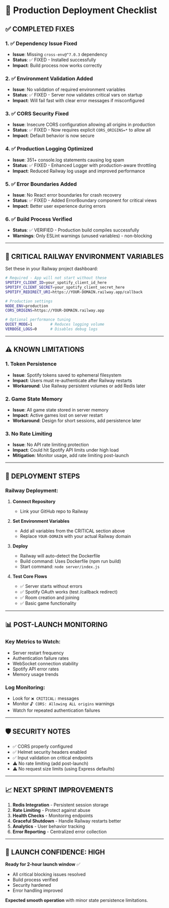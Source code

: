 # 🚀 Production Deployment Checklist

## ✅ **COMPLETED FIXES**

### 1. ✅ **Dependency Issue Fixed**
- **Issue**: Missing `cross-env@^7.0.3` dependency
- **Status**: ✅ FIXED - Installed successfully
- **Impact**: Build process now works correctly

### 2. ✅ **Environment Validation Added**
- **Issue**: No validation of required environment variables
- **Status**: ✅ FIXED - Server now validates critical vars on startup
- **Impact**: Will fail fast with clear error messages if misconfigured

### 3. ✅ **CORS Security Fixed**
- **Issue**: Insecure CORS configuration allowing all origins in production
- **Status**: ✅ FIXED - Now requires explicit `CORS_ORIGINS=*` to allow all
- **Impact**: Default behavior is now secure

### 4. ✅ **Production Logging Optimized**
- **Issue**: 351+ console.log statements causing log spam
- **Status**: ✅ FIXED - Enhanced Logger with production-aware throttling
- **Impact**: Reduced Railway log usage and improved performance

### 5. ✅ **Error Boundaries Added**
- **Issue**: No React error boundaries for crash recovery
- **Status**: ✅ FIXED - Added ErrorBoundary component for critical views
- **Impact**: Better user experience during errors

### 6. ✅ **Build Process Verified**
- **Status**: ✅ VERIFIED - Production build compiles successfully
- **Warnings**: Only ESLint warnings (unused variables) - non-blocking

---

## 🔴 **CRITICAL RAILWAY ENVIRONMENT VARIABLES**

Set these in your Railway project dashboard:

```bash
# Required - App will not start without these
SPOTIFY_CLIENT_ID=your_spotify_client_id_here
SPOTIFY_CLIENT_SECRET=your_spotify_client_secret_here
SPOTIFY_REDIRECT_URI=https://YOUR-DOMAIN.railway.app/callback

# Production settings
NODE_ENV=production
CORS_ORIGINS=https://YOUR-DOMAIN.railway.app

# Optional performance tuning
QUIET_MODE=1        # Reduces logging volume
VERBOSE_LOGS=0      # Disables debug logs
```

---

## ⚠️ **KNOWN LIMITATIONS**

### 1. **Token Persistence** 
- **Issue**: Spotify tokens saved to ephemeral filesystem
- **Impact**: Users must re-authenticate after Railway restarts
- **Workaround**: Use Railway persistent volumes or add Redis later

### 2. **Game State Memory**
- **Issue**: All game state stored in server memory
- **Impact**: Active games lost on server restart
- **Workaround**: Design for short sessions, add persistence later

### 3. **No Rate Limiting**
- **Issue**: No API rate limiting protection
- **Impact**: Could hit Spotify API limits under high load
- **Mitigation**: Monitor usage, add rate limiting post-launch

---

## 🚀 **DEPLOYMENT STEPS**

### Railway Deployment:

1. **Connect Repository**
   - Link your GitHub repo to Railway

2. **Set Environment Variables**
   - Add all variables from the CRITICAL section above
   - Replace `YOUR-DOMAIN` with your actual Railway domain

3. **Deploy**
   - Railway will auto-detect the Dockerfile
   - Build command: Uses Dockerfile (npm run build)
   - Start command: `node server/index.js`

4. **Test Core Flows**
   - ✅ Server starts without errors
   - ✅ Spotify OAuth works (test /callback redirect)
   - ✅ Room creation and joining
   - ✅ Basic game functionality

---

## 📊 **POST-LAUNCH MONITORING**

### Key Metrics to Watch:
- Server restart frequency
- Authentication failure rates  
- WebSocket connection stability
- Spotify API error rates
- Memory usage trends

### Log Monitoring:
- Look for `❌ CRITICAL:` messages
- Monitor `🔓 CORS: Allowing ALL origins` warnings
- Watch for repeated authentication failures

---

## 🛡️ **SECURITY NOTES**

- ✅ CORS properly configured
- ✅ Helmet security headers enabled
- ✅ Input validation on critical endpoints
- ⚠️ No rate limiting (add post-launch)
- ⚠️ No request size limits (using Express defaults)

---

## 📈 **NEXT SPRINT IMPROVEMENTS**

1. **Redis Integration** - Persistent session storage
2. **Rate Limiting** - Protect against abuse
3. **Health Checks** - Monitoring endpoints
4. **Graceful Shutdown** - Handle Railway restarts better
5. **Analytics** - User behavior tracking
6. **Error Reporting** - Centralized error collection

---

## 🎯 **LAUNCH CONFIDENCE: HIGH**

**Ready for 2-hour launch window** ✅
- All critical blocking issues resolved
- Build process verified
- Security hardened
- Error handling improved

**Expected smooth operation** with minor state persistence limitations.
